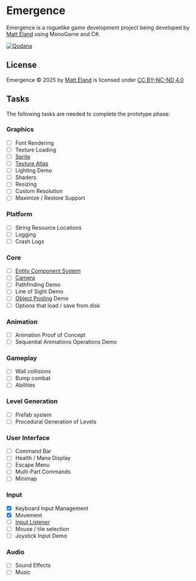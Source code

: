 # Emergence

Emergence is a roguelike game development project being developed by [Matt Eland](https://MattEland.dev) using MonoGame and C#.

[![Qodana](https://github.com/IntegerMan/EmergenceMonoGame/actions/workflows/qodana_code_quality.yml/badge.svg)](https://qodana.cloud/projects/Dbm8Z/)

## License

Emergence © 2025 by [Matt Eland](https://matteland.dev) is licensed under [CC BY-NC-ND 4.0](https://creativecommons.org/licenses/by-nc-nd/4.0/?ref=chooser-v1)

## Tasks

The following tasks are needed to complete the prototype phase:

### Graphics

- [ ] Font Rendering
- [ ] Texture Loading
- [ ] [Sprite](https://www.monogameextended.net/docs/features/texture-handling/sprite/)
- [ ] [Texture Atlas](https://www.monogameextended.net/docs/features/texture-handling/texture2datlas/)
- [ ] Lighting Demo
- [ ] Shaders
- [ ] Resizing
- [ ] Custom Resolution
- [ ] Maximize / Restore Support

### Platform

- [ ] String Resource Locations
- [ ] Logging
- [ ] Crash Logs

### Core

- [ ] [Entity Component System](https://www.monogameextended.net/docs/features/entities/)
- [ ] [Camera](https://www.monogameextended.net/docs/features/camera/orthographic-camera/)
- [ ] Pathfinding Demo
- [ ] Line of Sight Demo
- [ ] [Object Pooling](https://www.monogameextended.net/docs/features/object-pooling/) Demo
- [ ] Options that load / save from disk

### Animation

- [ ] Animation Proof of Concept
- [ ] Sequential Animations Operations Demo

### Gameplay

- [ ] Wall collisions
- [ ] Bump combat
- [ ] Abilities

### Level Generation

- [ ] Prefab system
- [ ] Procedural Generation of Levels

### User Interface

- [ ] Command Bar
- [ ] Health / Mana Display
- [ ] Escape Menu
- [ ] Multi-Part Commands
- [ ] Minimap

### Input

- [x] Keyboard Input Management
- [x] Movement
- [ ] [Input Listener](https://www.monogameextended.net/docs/features/input/inputlistener/)
- [ ] Mouse / tile selection
- [ ] Joystick Input Demo

### Audio

- [ ] Sound Effects
- [ ] Music
